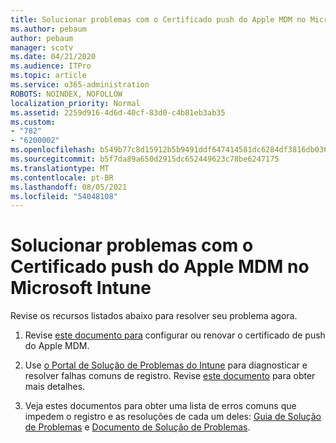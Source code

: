 ```yaml
---
title: Solucionar problemas com o Certificado push do Apple MDM no Microsoft Intune
ms.author: pebaum
author: pebaum
manager: scotv
ms.date: 04/21/2020
ms.audience: ITPro
ms.topic: article
ms.service: o365-administration
ROBOTS: NOINDEX, NOFOLLOW
localization_priority: Normal
ms.assetid: 2259d916-4d6d-40cf-83d0-c4b81eb3ab35
ms.custom:
- "782"
- "6200002"
ms.openlocfilehash: b549b77c8d15912b5b9491ddf647414581dc6284df3816db0368bbc8470346eb
ms.sourcegitcommit: b5f7da89a650d2915dc652449623c78be6247175
ms.translationtype: MT
ms.contentlocale: pt-BR
ms.lasthandoff: 08/05/2021
ms.locfileid: "54048108"
---
```

# <a name="troubleshoot-issues-with-apple-mdm-push-certificate-in-microsoft-intune"></a>Solucionar problemas com o Certificado push do Apple MDM no Microsoft Intune

Revise os recursos listados abaixo para resolver seu problema agora.
  
1. Revise [este documento para](https://docs.microsoft.com/intune/apple-mdm-push-certificate-get) configurar ou renovar o certificado de push do Apple MDM.

2. Use [o Portal de Solução de Problemas do Intune](https://devicemanagement.microsoft.com/#blade/Microsoft_Intune_DeviceSettings/TroubleshootBlade) para diagnosticar e resolver falhas comuns de registro. Revise [este documento](https://docs.microsoft.com/intune/help-desk-operators) para obter mais detalhes.

3. Veja estes documentos para obter uma lista de erros comuns que impedem o registro e as resoluções de cada um deles: [Guia de Solução de Problemas](https://support.microsoft.com/help/4039809/troubleshooting-ios-device-enrollment-in-intune) e [Documento de Solução de Problemas](https://docs.microsoft.com/troubleshoot/mem/intune/troubleshoot-device-enrollment-in-intune).
